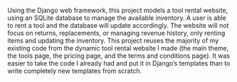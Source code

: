 Using the Django web framework, this project models a tool rental website, using an SQLite database to manage the available inventory. A user is able to rent a tool and the database will update accordingly. The website will not focus on returns, replacements, or managing revenue history, only renting items and updating the inventory. This project reuses the majority of my existing code from the dynamic tool rental website I made (the main theme, the tools page, the pricing page, and the terms and conditions page). It was easier to take the code I already had and put it in Django’s templates than to write completely new templates from scratch.
